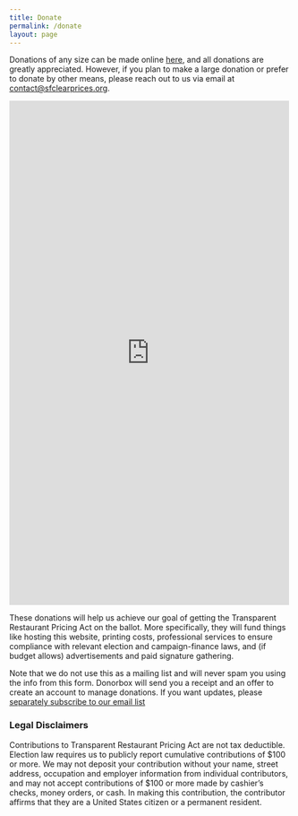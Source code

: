 ```yaml
---
title: Donate
permalink: /donate
layout: page
---
```


Donations of any size can be made online <a href="https://donorbox.org/transparent-restaurant-pricing-act">here</a>, and all donations are greatly appreciated. However, if you plan to make a large donation or prefer to donate by other means, please reach out to us via email at <a href="mailto:contact@sfclearprices.org">contact@sfclearprices.org</a>.

<script src="https://donorbox.org/widget.js" paypalExpress="false"></script><iframe src="https://donorbox.org/embed/transparent-restaurant-pricing-act?language=en" name="donorbox" allowpaymentrequest="allowpaymentrequest" seamless="seamless" frameborder="0" scrolling="no" height="900px" width="100%" style="max-width: 500px; min-width: 250px; max-height:none!important" allow="payment"></iframe>

These donations will help us achieve our goal of getting the Transparent Restaurant Pricing Act on the ballot. More specifically, they will fund things like hosting this website, printing costs, professional services to ensure compliance with relevant election and campaign-finance laws, and (if budget allows) advertisements and paid signature gathering.

Note that we do not use this as a mailing list and will never spam you using the info from this form. Donorbox will send you a receipt and an offer to create an account to manage donations. If you want updates, please [separately subscribe to our email list](/subscribe)

### Legal Disclaimers

Contributions to Transparent Restaurant Pricing Act are not tax deductible. Election law requires us to publicly report cumulative contributions of $100 or more. We may not deposit your contribution without your name, street address, occupation and employer information from individual contributors, and may not accept contributions of $100 or more made by cashier’s checks, money orders, or cash. In making this contribution, the contributor affirms that they are a United States citizen or a permanent resident.
